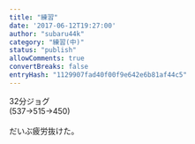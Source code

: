 ```yaml
---
title: "練習"
date: '2017-06-12T19:27:00'
author: "subaru44k"
category: "練習(中)"
status: "publish"
allowComments: true
convertBreaks: false
entryHash: "1129907fad40f00f9e642e6b81af44c5"
---
```

32分ジョグ<br>
(537→515→450)<br>
<br>
だいぶ疲労抜けた。
